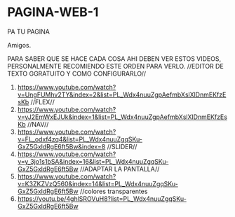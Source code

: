 # PAGINA-WEB-1
PA TU PAGINA

Amigos.


PARA SABER QUE SE HACE CADA COSA AHI DEBEN VER ESTOS VIDEOS, PERSONALMENTE RECOMIENDO ESTE ORDEN PARA VERLO.
//EDITOR DE TEXTO GGRATUITO Y COMO CONFIGURARLO//
1. https://www.youtube.com/watch?v=UngFUMhv2TY&index=2&list=PL_Wdx4nuuZgpAefmbXslXlDnmEKfzEsKb
//FLEX//
2. https://www.youtube.com/watch?v=yJ2EmWxEJUk&index=1&list=PL_Wdx4nuuZgpAefmbXslXlDnmEKfzEsKb
//NAV//
3. https://www.youtube.com/watch?v=FL_odxf4zq4&list=PL_Wdx4nuuZgqSKu-GxZ5GxldRgE6ft5Bw&index=8
//SLIDER//
4. https://www.youtube.com/watch?v=y_3jo1s1bSA&index=16&list=PL_Wdx4nuuZgqSKu-GxZ5GxldRgE6ft5Bw
//ADAPTAR LA PANTALLA//
5. https://www.youtube.com/watch?v=K3ZKZVzQ560&index=14&list=PL_Wdx4nuuZgqSKu-GxZ5GxldRgE6ft5Bw
//colores transparentes
6. https://youtu.be/4ghlSROVuH8?list=PL_Wdx4nuuZgqSKu-GxZ5GxldRgE6ft5Bw
